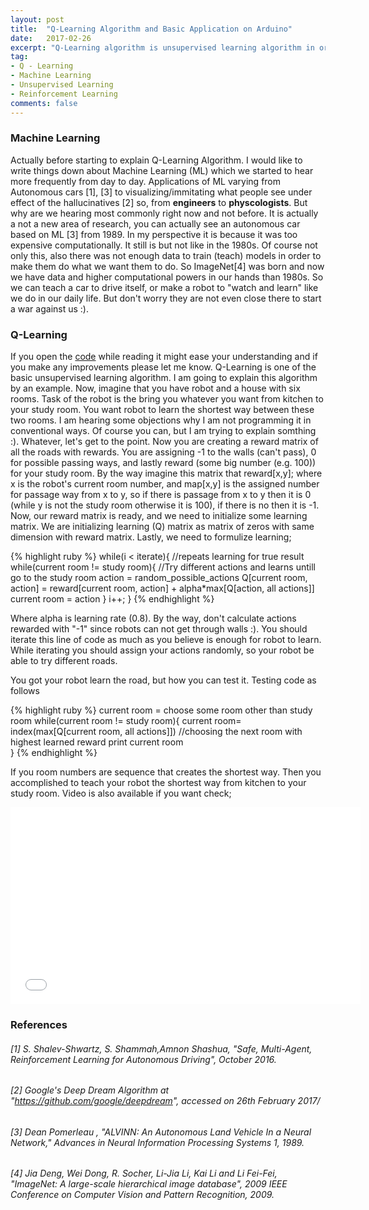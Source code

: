 ```yaml
---
layout: post
title:  "Q-Learning Algorithm and Basic Application on Arduino"
date:   2017-02-26
excerpt: "Q-Learning algorithm is unsupervised learning algorithm in order to make a system learning by itself."
tag:
- Q - Learning
- Machine Learning
- Unsupervised Learning
- Reinforcement Learning
comments: false
---
```

### Machine Learning
Actually before starting to explain Q-Learning Algorithm. I would like to write things down about Machine Learning (ML) which we started to
hear more frequently from day to day. Applications of ML varying from Autonomous cars [1], [3] to visualizing/immitating what people see under 
effect of the hallucinatives [2] so, from **engineers** to **physcologists**. But why are we hearing most commonly right now and not before. It is
actually a not a new area of research, you can actually see an autonomous car based on ML [3] from 1989. In my perspective it is because 
it was too expensive computationally. It still is but not like in the 1980s. Of course not only this, 
also there was not enough data to train (teach) models in order to make them do what we want them to do. So ImageNet[4] was born and 
now we have data and higher computational powers in our hands than 1980s. So we can teach a car to drive itself, or make a robot to "watch
and learn" like we do in our daily life. But don't worry they are not even close there to start a war against us :).

### Q-Learning
If you open the <a href="https://github.com/alidemir1/MachineLearningOnArduinoUno/blob/master/Machine_Q_Learning/Machine_Q_Learning.ino" rel="nofollow">code</a> 
while reading it might ease your understanding and if you make any improvements please let me know.
Q-Learning is one of the basic unsupervised learning algorithm. I am going to explain this algorithm by an example. Now, imagine that you
have robot and a house with six rooms. Task of the robot is the bring you whatever you want from kitchen to your study room. You want robot
to learn the shortest way between these two rooms. I am hearing some objections why I am not programming it in conventional ways. Of course
you can, but I am trying to explain somthing :). Whatever, let's get to the point. Now you are creating a reward matrix of all the roads with rewards. You are
assigning -1 to the walls (can't pass), 0 for possible passing ways, and lastly reward (some big number (e.g. 100)) for your study room.
By the way imagine this matrix that reward[x,y]; where x is the robot's current room number, and map[x,y] is the assigned number for passage way from x to y, 
so if there is passage from x to y then it is 0 (while y is not the study room otherwise it is 100), if there is no then it is -1. Now,
our reward matrix is ready, and we need to initialize some learning matrix. We are initializing learning (Q) matrix as matrix of zeros with same 
dimension with reward matrix. Lastly, we need to formulize learning; 

{% highlight ruby %}
while(i < iterate){ //repeats learning for true result 
  while(current room != study room){ //Try different actions and learns untill go to the study room
        action = random_possible_actions
        Q[current room, action] = reward[current room, action] + alpha*max[Q[action, all actions]]
        current room = action
}
i++;
}
{% endhighlight %}

Where alpha is learning rate (0.8). By the way, don't calculate actions rewarded with "-1" since robots can not get through walls :). You should iterate this line of code 
as much as you believe is enough for robot to learn. While iterating you should assign your  actions randomly, so your robot be able to try different roads.

You got your robot learn the road, but how you can test it. Testing code as follows

{% highlight ruby %}
current room = choose some room other than study room
while(current room != study room){
     current room= index(max[Q[current room, all actions]]) //choosing the next room with highest learned reward
     print current room   
 }
{% endhighlight %}

If you room numbers are sequence that creates the shortest way. Then you accomplished to teach your robot the shortest way from kitchen
to your study room. 
Video is also available if you want check; 

<iframe width="560" height="315" src="//www.youtube.com/embed/uvj-GhsljyA" frameborder="0"> </iframe>


### References
###### [1]  S. Shalev-Shwartz, S. Shammah,Amnon Shashua, "Safe, Multi-Agent, Reinforcement Learning for Autonomous Driving", October 2016.

###### [2] Google's Deep Dream Algorithm at "https://github.com/google/deepdream", accessed on 26th February 2017/

###### [3] Dean Pomerleau , "ALVINN: An Autonomous Land Vehicle In a Neural Network," Advances in Neural Information Processing Systems 1, 1989.

###### [4] Jia Deng, Wei Dong, R. Socher, Li-Jia Li, Kai Li and Li Fei-Fei, "ImageNet: A large-scale hierarchical image database", 2009 IEEE Conference on Computer Vision and Pattern Recognition, 2009.
